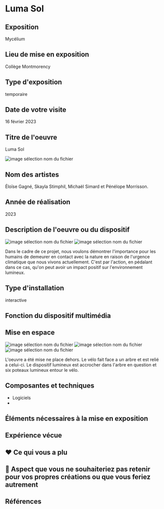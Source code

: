 # **Luma Sol**

## Exposition
Mycélium

## Lieu de mise en exposition
Collège Montmorency

## Type d'exposition
temporaire

## Date de votre visite
16 février 2023

## Titre de l'oeuvre
Luma Sol

![image sélection nom du fichier](media/lumasol_photo_03.jpg)

## Nom des artistes
Éloïse Gagné, Skayla Stimphil, Michaël Simard et Pénélope Morrisson.

## Année de réalisation
2023

## Description de l'oeuvre ou du dispositif
![image sélection nom du fichier](media/lumasol_photo_02.png)
![image sélection nom du fichier](media/lumasol_photo_02.png)

Dans le cadre de ce projet, nous voulons démontrer l'importance pour les humains de demeurer en contact avec la nature en raison de l'urgence climatique que nous vivons actuellement. C'est par l'action, en pédalant dans ce cas, qu'on peut avoir un impact positif sur l'environnement lumineux.

## Type d'installation
interactive

## Fonction du dispositif multimédia

## Mise en espace
![image sélection nom du fichier](media/lumasol_photo_croquis.png)
![image sélection nom du fichier](media/luminasol_photo_04.jpg)
![image sélection nom du fichier](media/luminasol_photo_05.png)

L'oeuvre a été mise ne place dehors. Le vélo fait face a un arbre et est relié a celui-ci. Le dispositif lumineux est accrocher dans l'arbre en question et six poteaux lumineux entour le vélo.

## Composantes et techniques
- Logiciels
- 

## Éléments nécessaires à la mise en exposition

## Expérience vécue

## ❤️ Ce qui vous a plu

## 🤔 Aspect que vous ne souhaiteriez pas retenir pour vos propres créations ou que vous feriez autrement

## Références
